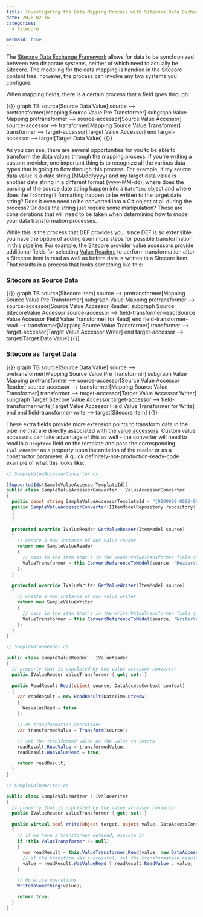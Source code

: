 ```yaml
---
title: Investigating the Data Mapping Process with Sitecore Data Exchange Framework
date: 2020-02-16
categories:
  - Sitecore

mermaid: true
---
```


The [Sitecore Data Exchange Framework](https://doc.sitecore.com/developers/def/40/data-exchange-framework/en/data-exchange-framework.html) allows for data to be synchronized between two disparate systems, neither of which need to actually be Sitecore. The modeling for the data mapping is handled in the Sitecore content tree, however, the process can involve any two systems you configure.

When mapping fields, there is a certain process that a field goes through:

{{<mermaid>}}
graph TB
source[Source Data Value]
source --> pretransformer[Mapping Source Value Pre Transformer]
subgraph Value Mapping
pretransformer --> source-accessor[Source Value Accessor]
source-accessor --> transformer[Mapping Source Value Transformer]
transformer --> target-accessor[Target Value Accessor]
end
target-accessor --> target[Target Data Value]
{{</mermaid>}}

As you can see, there are several opportunities for you to be able to transform the data values through the mapping process. If you're writing a custom provider, one important thing is to recognize all the various data types that is going to flow through this process. For example, if my source data value is a date string (MM/dd/yyyy) and my target data value is another date string in a different format (yyyy-MM-dd), where does the parsing of the source date string happen into a `DateTime` object and where does the `ToString()` formatting happen to be written to the target date string? Does it even need to be converted into a C# object at all during the process? Or does the string just require some manipulation? These are considerations that will need to be taken when determining how to model your data transformation processes.

While this is the process that DEF provides you, since DEF is so extensible you have the option of adding even more steps for possible transformation in this pipeline. For example, the Sitecore provider value accessors provide additional fields for selecting [Value Readers](https://doc.sitecore.com/developers/def/40/data-exchange-framework/en/value-reader.html) to perform transformation after a Sitecore item is read as well as before data is written to a Sitecore item. That results in a process that looks something like this:

### Sitecore as Source Data

{{<mermaid>}}
graph TB
source[Sitecore Item]
source --> pretransformer[Mapping Source Value Pre Transformer]
subgraph Value Mapping
pretransformer --> source-accessor[Source Value Accessor Reader]
subgraph Source SitecoreValue Accessor
source-accessor --> field-transformer-read[Source Value Accessor Field Value Transformer for Read]
end
field-transformer-read --> transformer[Mapping Source Value Transformer]
transformer --> target-accessor[Target Value Accessor Writer]
end
target-accessor --> target[Target Data Value]
{{</mermaid>}}

### Sitecore as Target Data

{{<mermaid>}}
graph TB
source[Source Data Value]
source --> pretransformer[Mapping Source Value Pre Transformer]
subgraph Value Mapping
pretransformer --> source-accessor[Source Value Accessor Reader]
source-accessor --> transformer[Mapping Source Value Transformer]
transformer --> target-accessor[Target Value Accessor Writer]
subgraph Target Sitecore Value Accessor
target-accessor --> field-transformer-write[Target Value Accessor Field Value Transformer for Write]
end
end
field-transformer-write --> target[Sitecore Item]
{{</mermaid>}}

These extra fields provide more extension points to transform data in the pipeline that are directly associated with the [value accessors](https://doc.sitecore.com/developers/def/40/data-exchange-framework/en/value-accessor.html). Custom value accessors can take advantage of this as well - the converter will need to read in a `Droptree` field on the template and pass the corresponding `IValueReader` as a property upon instantiation of the reader or as a constructor parameter. A quick definitely-not-production-ready-code example of what this looks like:

```csharp
// SampleValueAccessorConverter.cs

[SupportedIds(SampleValueAccessorTemplateId)]
public class SampleValueAccessorConverter : ValueAccessorConverter
{
  public const string SampleValueAccessorTemplateId = "{0000000-0000-0000-0000-0000000000000}";
  public SampleValueAccessorConverter(IItemModelRepository repository) : base(repository)
  {
  }

  protected override IValueReader GetValueReader(ItemModel source)
  {
    // create a new instance of our value reader
    return new SampleValueReader
    {
      // pass in the item that's in the ReaderValueTransformer field (from your value accessor template)
      ValueTransformer = this.ConvertReferenceToModel(source, "ReaderValueTransformer");
    };
  }

  protected override IValueWriter GetValueWriter(ItemModel source)
  {
    // create a new instance of our value writer
    return new SampleValueWriter
    {
      // pass in the item that's in the WriterValueTransformer field (from your value accessor template)
      ValueTransformer = this.ConvertReferenceToModel(source, "WriterValueTransformer");
    };
  }
}
```

```csharp
// SampleValueReader.cs

public class SampleValueReader : IValueReader
{
  // property that is populated by the value accessor converter
  public IValueReader ValueTransformer { get; set; }

  public ReadResult Read(object source, DataAccessContext context)
  {
    var readResult = new ReadResult(DateTime.UtcNow)
    {
      WasValueRead = false
    };

    // do transformation operations
    var transformedValue = Transform(source);

    // set the transformed value as the value to return
    readResult.ReadValue = transformedValue;
    readResult.WasValueRead = true;

    return readResult;
  }
}
```

```csharp
// SampleValueWriter.cs

public class SampleValueWriter : IValueWriter
{
  // property that is populated by the value accessor converter
  public IValueReader ValueTransformer { get; set; }

  public virtual bool Write(object target, object value, DataAccessContext context)
  {
    // if we have a transformer defined, execute it
    if (this.ValueTransformer != null)
    {
      var readResult = this.ValueTransformer.Read(value, new DataAccessContext());
      // if the transform was successful, set the transformation result as the value instead
      value = readResult.WasValueRead ? readResult.ReadValue : value;
    }

    // do write operations
    WriteToSomething(value);

    return true;
  }
}
```
